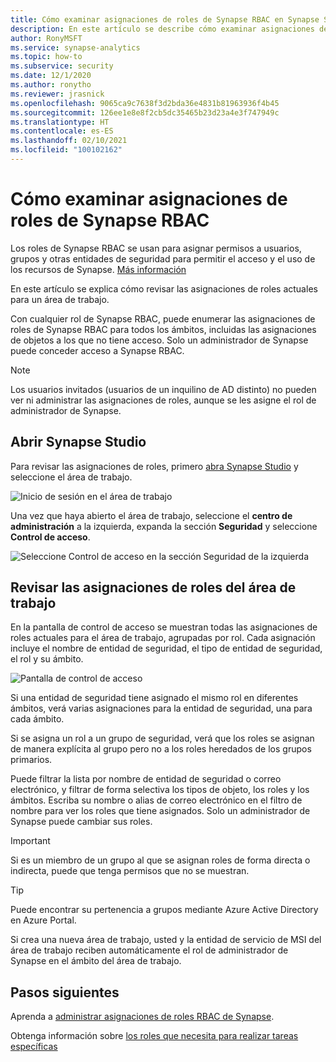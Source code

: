 ```yaml
---
title: Cómo examinar asignaciones de roles de Synapse RBAC en Synapse Studio
description: En este artículo se describe cómo examinar asignaciones de roles de Synapse RBAC en Synapse Studio
author: RonyMSFT
ms.service: synapse-analytics
ms.topic: how-to
ms.subservice: security
ms.date: 12/1/2020
ms.author: ronytho
ms.reviewer: jrasnick
ms.openlocfilehash: 9065ca9c7638f3d2bda36e4831b81963936f4b45
ms.sourcegitcommit: 126ee1e8e8f2cb5dc35465b23d23a4e3f747949c
ms.translationtype: HT
ms.contentlocale: es-ES
ms.lasthandoff: 02/10/2021
ms.locfileid: "100102162"
---
```

# <a name="how-to-review-synapse-rbac-role-assignments"></a>Cómo examinar asignaciones de roles de Synapse RBAC

Los roles de Synapse RBAC se usan para asignar permisos a usuarios, grupos y otras entidades de seguridad para permitir el acceso y el uso de los recursos de Synapse.  [Más información](./synapse-workspace-synapse-rbac.md)

En este artículo se explica cómo revisar las asignaciones de roles actuales para un área de trabajo.

Con cualquier rol de Synapse RBAC, puede enumerar las asignaciones de roles de Synapse RBAC para todos los ámbitos, incluidas las asignaciones de objetos a los que no tiene acceso. Solo un administrador de Synapse puede conceder acceso a Synapse RBAC.  

>[!Note]
>Los usuarios invitados (usuarios de un inquilino de AD distinto) no pueden ver ni administrar las asignaciones de roles, aunque se les asigne el rol de administrador de Synapse.    

## <a name="open-synapse-studio"></a>Abrir Synapse Studio  

Para revisar las asignaciones de roles, primero [abra Synapse Studio](https://web.azuresynapse.net/) y seleccione el área de trabajo. 

![Inicio de sesión en el área de trabajo](./media/common/login-workspace.png) 
 
 Una vez que haya abierto el área de trabajo, seleccione el **centro de administración** a la izquierda, expanda la sección **Seguridad** y seleccione **Control de acceso**. 

 ![Seleccione Control de acceso en la sección Seguridad de la izquierda](./media/how-to-manage-synapse-rbac-role-assignments/left-nav-security-access-control.png)

## <a name="review-workspace-role-assignments"></a>Revisar las asignaciones de roles del área de trabajo

En la pantalla de control de acceso se muestran todas las asignaciones de roles actuales para el área de trabajo, agrupadas por rol. Cada asignación incluye el nombre de entidad de seguridad, el tipo de entidad de seguridad, el rol y su ámbito.

![Pantalla de control de acceso](./media/how-to-review-synapse-rbac-role-assignments/access-control-assignments.png)

Si una entidad de seguridad tiene asignado el mismo rol en diferentes ámbitos, verá varias asignaciones para la entidad de seguridad, una para cada ámbito.  

Si se asigna un rol a un grupo de seguridad, verá que los roles se asignan de manera explícita al grupo pero no a los roles heredados de los grupos primarios.  

Puede filtrar la lista por nombre de entidad de seguridad o correo electrónico, y filtrar de forma selectiva los tipos de objeto, los roles y los ámbitos. Escriba su nombre o alias de correo electrónico en el filtro de nombre para ver los roles que tiene asignados. Solo un administrador de Synapse puede cambiar sus roles.

>[!Important] 
>Si es un miembro de un grupo al que se asignan roles de forma directa o indirecta, puede que tenga permisos que no se muestran.

>[!tip]
>Puede encontrar su pertenencia a grupos mediante Azure Active Directory en Azure Portal.  

Si crea una nueva área de trabajo, usted y la entidad de servicio de MSI del área de trabajo reciben automáticamente el rol de administrador de Synapse en el ámbito del área de trabajo.

## <a name="next-steps"></a>Pasos siguientes

Aprenda a [administrar asignaciones de roles RBAC de Synapse](./how-to-manage-synapse-rbac-role-assignments.md).

Obtenga información sobre [los roles que necesita para realizar tareas específicas](./synapse-workspace-understand-what-role-you-need.md)